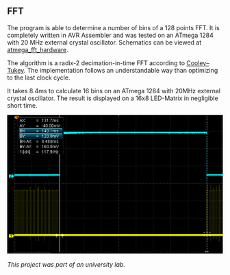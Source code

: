 ## FFT	
The program is able to determine a number of bins of a 128 points FFT. It is completely written in AVR Assembler and was tested on an ATmega 1284 with 20 MHz external crystal oscillator. Schematics can be viewed at [atmega_fft_hardware](https://github.com/ncalbrecht/atmega_fft_hardware).

The algorithm is a radix-2 decimation-in-time FFT according to [Cooley–Tukey](https://en.wikipedia.org/wiki/Cooley%E2%80%93Tukey_FFT_algorithm). The implementation follows an understandable way than optimizing to the last clock cycle. 


It takes 8.4ms to calculate 16 bins on an ATmega 1284 with 20MHz external crystal oscillator. The result is displayed on a 16x8 LED-Matrix in negligible short time.

![FFT runtime](figures/fft_run_time.png)

*This project was part of an university lab.*
